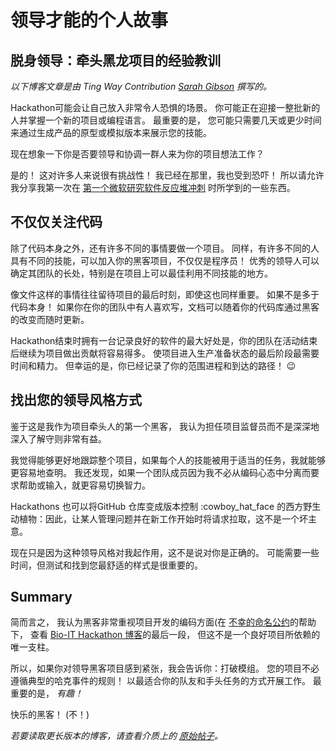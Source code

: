 # 领导才能的个人故事

## 脱身领导：牵头黑龙项目的经验教训

_以下博客文章是由 Ting Way Contribution [Sarah Gibson](https://www.turing.ac.uk/people/researchers/sarah-gibson) 撰写的。_

Hackathon可能会让自己放入非常令人恐惧的场景。 你可能正在迎接一整批新的人并掌握一个新的项目或编程语言。 最重要的是， 您可能只需要几天或更少时间来通过生成产品的原型或模拟版本来展示您的技能。

现在想象一下你是否要领导和协调一群人来为你的项目想法工作？

是的！ 这对许多人来说很有挑战性！ 我已经在那里，我也受到恐吓！ 所以请允许我分享我第一次在 [第一个微软研究软件反应堆冲刺](https://research-software-reactor.github.io/blog/sprint0) 时所学到的一些东西。

## 不仅仅关注代码

除了代码本身之外，还有许多不同的事情要做一个项目。 同样，有许多不同的人具有不同的技能，可以加入你的黑客项目，不仅仅是程序员！ 优秀的领导人可以确定其团队的长处，特别是在项目上可以最佳利用不同技能的地方。

像文件这样的事情往往留待项目的最后时刻，即使这也同样重要。 如果不是多于代码本身！ 如果你在你的团队中有人喜欢写，文档可以随着你的代码库通过黑客的改变而随时更新。

Hackathon结束时拥有一台记录良好的软件的最大好处是，你的团队在活动结束后继续为项目做出贡献将容易得多。 使项目进入生产准备状态的最后阶段最需要时间和精力。 但幸运的是，你已经记录了你的范围进程和到达的路径！ 😉

## 找出您的领导风格方式

鉴于这是我作为项目牵头人的第一个黑客， 我认为担任项目监督员而不是深深地深入了解守则非常有益。

我觉得能够更好地跟踪整个项目，如果每个人的技能被用于适当的任务，我就能够更容易地查明。 我还发现，如果一个团队成员因为我不必从编码心态中分离而要求帮助或输入，就更容易切换智力。

Hackathons 也可以将GitHub 仓库变成版本控制 :cowboy_hat_face 的西方野生动植物：因此，让某人管理问题并在新工作开始时将请求拉取，这不是一个坏主意。

现在只是因为这种领导风格对我起作用，这不是说对你是正确的。 可能需要一些时间，但测试和找到您最舒适的样式是很重要的。

## Summary

简而言之， 我认为黑客非常重视项目开发的编码方面(在 [不幸的命名公约](https://github.com/hackseq/October_2016/issues/24)的帮助下， 查看 [Bio-IT Hackathon 博客](https://grp-bio-it.embl-community.io/blogs/posts/2019-08-29-hackathon-report/)的最后一段， 但这不是一个良好项目所依赖的唯一支柱。

所以，如果你对领导黑客项目感到紧张，我会告诉你：打破模组。 您的项目不必遵循典型的哈克事件的规则！ 以最适合你的队友和手头任务的方式开展工作。 最重要的是， _有趣！_

快乐的黑客！ (不！)

_若要读取更长版本的博客，请查看介质上的 [原始帖子](https://blog.jupyter.org/diving-into-leadership-to-build-push-button-code-df2a075c9914)。_
